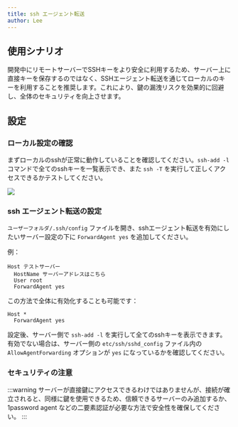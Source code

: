 ```yaml
---
title: ssh エージェント転送
author: Lee
---
```


## 使用シナリオ

開発中にリモートサーバーでSSHキーをより安全に利用するため、サーバー上に直接キーを保存するのではなく、SSHエージェント転送を通じてローカルのキーを利用することを推奨します。これにより、鍵の漏洩リスクを効果的に回避し、全体のセキュリティを向上させます。

## 設定

### ローカル設定の確認

まずローカルのsshが正常に動作していることを確認してください。`ssh-add -l` コマンドで全てのsshキーを一覧表示でき、また `ssh -T` を実行して正しくアクセスできるかテストしてください。

![](/tips/system/linux/pubilc/ssh-agent-1.png)

### ssh エージェント転送の設定

`ユーザーフォルダ/.ssh/config` ファイルを開き、sshエージェント転送を有効にしたいサーバー設定の下に `ForwardAgent yes` を追加してください。

例：

```text{4}
Host テストサーバー
  HostName サーバーアドレスはこちら
  User root
  ForwardAgent yes
```

この方法で全体に有効化することも可能です：

```text
Host *
  ForwardAgent yes
```

設定後、サーバー側で `ssh-add -l` を実行して全てのsshキーを表示できます。有効でない場合は、サーバー側の `etc/ssh/sshd_config` ファイル内の `AllowAgentForwarding` オプションが `yes` になっているかを確認してください。

### セキュリティの注意

:::warning
サーバーが直接鍵にアクセスできるわけではありませんが、接続が確立されると、同様に鍵を使用できるため、信頼できるサーバーのみ追加するか、1password agent などの二要素認証が必要な方法で安全性を確保してください。
:::
